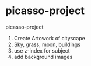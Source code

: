 # picasso-project
picasso-project

1. Create Artowork of cityscape
2. Sky, grass, moon, buildings
3. use z-index for subject
4. add background images
